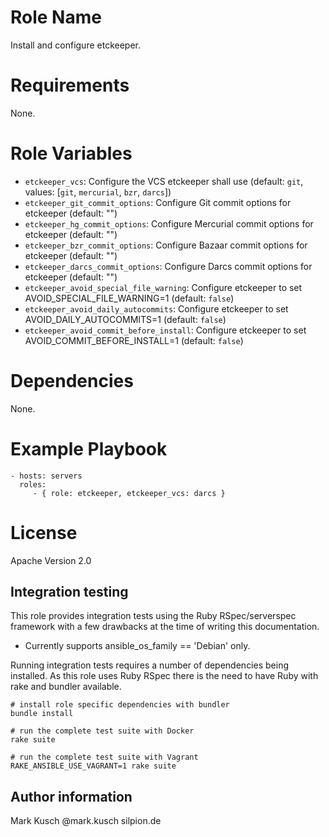 # Role Name

Install and configure etckeeper.


# Requirements

None.


# Role Variables

* ``etckeeper_vcs``: Configure the VCS etckeeper shall use (default: ``git``, values: [``git``, ``mercurial``, ``bzr``, ``darcs``])
* ``etckeeper_git_commit_options``: Configure Git commit options for etckeeper (default: "")
* ``etckeeper_hg_commit_options``: Configure Mercurial commit options for etckeeper (default: "")
* ``etckeeper_bzr_commit_options``: Configure Bazaar commit options for etckeeper (default: "")
* ``etckeeper_darcs_commit_options``: Configure Darcs commit options for etckeeper (default: "")
* ``etckeeper_avoid_special_file_warning``: Configure etckeeper to set AVOID_SPECIAL_FILE_WARNING=1 (default: ``false``)
* ``etckeeper_avoid_daily_autocommits``: Configure etckeeper to set AVOID_DAILY_AUTOCOMMITS=1 (default: ``false``)
* ``etckeeper_avoid_commit_before_install``: Configure etckeeper to set AVOID_COMMIT_BEFORE_INSTALL=1 (default: ``false``)


# Dependencies

None.


# Example Playbook

    - hosts: servers
      roles:
         - { role: etckeeper, etckeeper_vcs: darcs }


# License

Apache Version 2.0

## Integration testing

This role provides integration tests using the Ruby RSpec/serverspec framework
with a few drawbacks at the time of writing this documentation.

- Currently supports ansible_os_family == 'Debian' only.

Running integration tests requires a number of dependencies being
installed. As this role uses Ruby RSpec there is the need to have
Ruby with rake and bundler available.

    # install role specific dependencies with bundler
    bundle install

<!-- -->

    # run the complete test suite with Docker
    rake suite

<!-- -->

    # run the complete test suite with Vagrant
    RAKE_ANSIBLE_USE_VAGRANT=1 rake suite


## Author information

Mark Kusch @mark.kusch silpion.de


<!-- vim: set nofen ts=4 sw=4 et: -->
